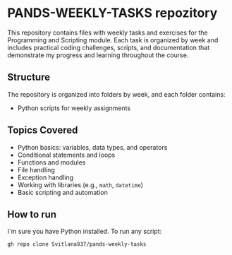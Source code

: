 # PANDS-WEEKLY-TASKS repozitory

This repository contains files with weekly tasks and exercises for the Programming and Scripting module.
Each task is organized by week and includes practical coding challenges, scripts, and documentation that demonstrate my progress and learning throughout the course.

## Structure

The repository is organized into folders by week, and each folder contains:
- Python scripts for weekly assignments

## Topics Covered

- Python basics: variables, data types, and operators
- Conditional statements and loops
- Functions and modules
- File handling
- Exception handling
- Working with libraries (e.g., `math`, `datetime`)
- Basic scripting and automation

## How to run

I`m sure you have Python installed. 
To run any script:
```bash
gh repo clone Svitlana937/pands-weekly-tasks
